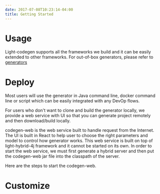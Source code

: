 ```yaml
---
date: 2017-07-08T10:23:14-04:00
title: Getting Started
---
```


# Usage

Light-codegen supports all the frameworks we build and it can be easily extended to other
frameworks. For out-of-box generators, please refer to [generators](https://networknt.github.io/light-codegen/generator/)

# Deploy

Most users will use the generator in Java command line, docker command line or script
which can be easily integrated with any DevOp flows.

For users who don't want to clone and build the generator locally, we provide a web
service with UI so that you can generate project remotely and then download/build
locally. 

codegen-web is the web service built to handle request from the Internet. The UI is 
built in React to help user to choose the right parameters and model to control how
generator works. This web service is built on top of light-hybrid-4j framework and
it cannot be started on its own. In order to start the web service, we must first
generate a hybrid server and then put the codegen-web jar file into the classpath
of the server.

Here are the steps to start the codegen-web.



# Customize


